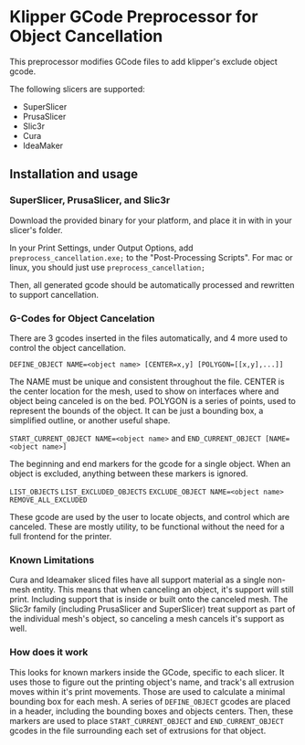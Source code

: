 Klipper GCode Preprocessor for Object Cancellation
==================================================

This preprocessor modifies GCode files to add klipper's exclude object gcode.

The following slicers are supported:

* SuperSlicer
* PrusaSlicer
* Slic3r
* Cura
* IdeaMaker

## Installation and usage

### SuperSlicer, PrusaSlicer, and Slic3r

Download the provided binary for your platform, and place it in with in your slicer's folder.

In your Print Settings, under Output Options, add `preprocess_cancellation.exe;` to the 
"Post-Processing Scripts". For mac or linux, you should just use `preprocess_cancellation;`

Then, all generated gcode should be automatically processed and rewritten to support cancellation.

### G-Codes for Object Cancelation

There are 3 gcodes inserted in the files automatically, and 4 more used to control the 
object cancellation.

`DEFINE_OBJECT NAME=<object name> [CENTER=x,y] [POLYGON=[[x,y],...]]`

The NAME must be unique and consistent throughout the file. CENTER is the center location 
for the mesh, used to show on interfaces where and object being canceled is on the bed. 
POLYGON is a series of points, used to represent the bounds of the object. It can be just 
a bounding box, a simplified outline, or another useful shape.

`START_CURRENT_OBJECT NAME=<object name>` and `END_CURRENT_OBJECT [NAME=<object name>]`

The beginning and end markers for the gcode for a single object. When an object is excluded, 
anything between these markers is ignored.

`LIST_OBJECTS`
`LIST_EXCLUDED_OBJECTS`
`EXCLUDE_OBJECT NAME=<object name>`
`REMOVE_ALL_EXCLUDED`

These gcode are used by the user to locate objects, and control which are canceled. These 
are mostly utility, to be functional without the need for a full frontend for the printer.

### Known Limitations

Cura and Ideamaker sliced files have all support material as a single non-mesh entity.
This means that when canceling an object, it's support will still print. Including
support that is inside or built onto the canceled mesh. The Slic3r family (including
PrusaSlicer and SuperSlicer) treat support as part of the individual mesh's object,
so canceling a mesh cancels it's support as well.

### How does it work

This looks for known markers inside the GCode, specific to each slicer. It uses those
to figure out the printing object's name, and track's all extrusion moves within it's 
print movements. Those are used to calculate a minimal bounding box for each mesh. 
A series of `DEFINE_OBJECT` gcodes are placed in a header, including the bounding boxes
and objects centers. Then, these markers are used to place `START_CURRENT_OBJECT` and 
`END_CURRENT_OBJECT` gcodes in the file surrounding each set of extrusions for that object.
